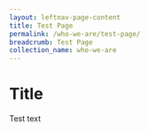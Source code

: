 ```yaml
---
layout: leftnav-page-content
title: Test Page
permalink: /who-we-are/test-page/
breadcrumb: Test Page
collection_name: who-we-are
---
```


# Title 

Test text

